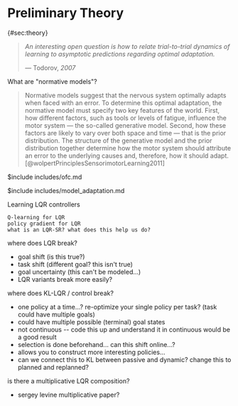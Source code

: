 # Preliminary Theory

{#sec:theory}

> *An interesting open question is how to relate trial-to-trial dynamics of learning to asymptotic predictions regarding optimal adaptation.*
>
> &mdash; Todorov, *2007*

What are "normative models"?

> Normative models suggest that the nervous system optimally adapts when faced with an error. To determine this optimal adaptation, the normative model must specify two key features of the world. First, how different factors, such as tools or levels of fatigue, influence the motor system — the so-called generative model. Second, how these factors are likely to vary over both space and time — that is the prior distribution. The structure of the generative model and the prior distribution together determine how the motor system should attribute an error to the underlying causes and, therefore, how it should adapt. [@wolpertPrinciplesSensorimotorLearning2011]

<!-- OFC MODELING AND DISCUSSION -->
$include includes/ofc.md

<!-- MODEL ADAPTATION VIA GRADIENT DESCENT -->
$include includes/model_adaptation.md


<!-- 

adaptive is within trial, as you move
episodic has endless access to a simulator

## List of variants, etc 

- LQR + SDN
- robust control (?)
- KL-control + composition
- game theoretic control-- compare solutions

## Distributed Control

> The hierarchical organization typical of earlier sensory areas is not adhered to everywhere. On the contrary, the anatomy of associative areas and prefrontal  cortex suggests a more "democratic"  organization, and  processing  appears to take place  in webs of strongly interacting networks (8). Decisions to act and the execution of plans and  choices  could be the outcome of a  system with  distributed control rather than  a single control center. Coming to grips  with systems having distributed control will require both new experimental techniques and new  conceptual advances. Perhaps more  appropriate  metaphors for this  type of processing will emerge from studying  models of interacting  networks of neurons. [@sejnowskiPerspectivesCognitiveNeuroscience1988]

## Policy Selection

each timestep you combine actions from component policies to choose an action

Here we'll review and discuss models of action selection and policy composition as a means of theorizing about how subjects learn novel skills. 

In a sense, we're setting up several different directions for our understanding of composition and action selection which can be experimentally tested. 

We have a direct selection algorithm, composition through policy addition, and composition through policy multiplication. 


### KL-control Composition (1 day)

This setup is particular subset of OFC problems. 

Dynamics
Cost

Composable policies

PLOT OF INTUITIVE EXAMPLE

### Multiplicative Policy Composition

Policies are distributionally weighted, as opposed to chosen each timestep? 

### Temporal Composition

there is a spectrum of latency in the feedback response

can different controllers be used for different latencies, and adjusted accordingly?

### Generalized Policy Selection (1 day)

This is in the MDP case

Learning happens in several ways-- reward regression, Q-learning

What are rewards? 
What are tasks?
What are actions?

Is GPI with LQRs / LQR-RL a good model for motor learning? Define a model and see if it recapitulates known motor learning phenomena on existing experiments + accounts for things that previous models don’t. (Similar in spirit to Geerts et al. (2020)). Can this model track the higher-order statistics of trajectories during motor learning?

### Model-based Reinforcement Learning

Since we only have an approximate model of the system dynamic, we could simply work towards an optimal policy directly using gradient derivative-free optimization methods in a model-free approach. Since we have good evidence that humans leverage internal models to make decisions (at least in a motor problem domain), we need to define an algorithm which uses past observations and controls to update our approximation for the system dynamic. Here is a very general algorithm:

0. Define a base policy/controller and base system model ($L_0$ and $\hat{M}_0$)
1. Collect samples (by interacting with the true environment $M_{true}$) using the current policy/controller (collect $y_t,u_t,y_{t+1}$ triples using $L_i$ for $i \in \{0\dots N\}$
2. Use sample(s) / trajectories to update current system dynamical model $\hat{M}_i$
3. Update current policy/controller $L_i$ (using the system dynamics or using a direct policy method)

If the true system dynamics were known, we could solve the Algebraic Riccati Equation with a backwards pass, and compute our controls in a forward pass. This general algorithm structure highlights how the (unknown) system identification and controller design are intertwined: identifying a system appropriately must rely on sampling and fitting regions of the state space pertinent to adequate control in terms of cost (Ross ICML 2012). Otherwise, our approximation to the true system dynamic will only produce a valid controller in regions we have previously explored. The question is how we can effectively (sample and time efficiently) utilize new state transitions we encounter either online as feedback or between trials to update our model and policy. That is, the number of trials and/or trajectories to use before updating either the system model and/or policy is an important parameter.

In the LQG setting, this might be called "adaptive LQG". -->

Learning LQR controllers

    Q-learning for LQR
    policy gradient for LQR
    what is an LQR-SR? what does this help us do?

where does LQR break?
- goal shift (is this true?)
- task shift (different goal? this isn't true)
- goal uncertainty (this can't be modeled...)
- LQR variants break more easily?

where does KL-LQR / control break?
 - one policy at a time...? re-optimize your single policy per task? (task could have multiple goals)
 - could have multiple possible (terminal) goal states
 - not continuous -- code this up and understand it in continuous would be a good result
 - selection is done beforehand... can this shift online...?
 - allows you to construct more interesting policies...
 - can we connect this to KL between passive and dynamic? change this to planned and replanned?

is there a multiplicative LQR composition?
- sergey levine multiplicative paper?